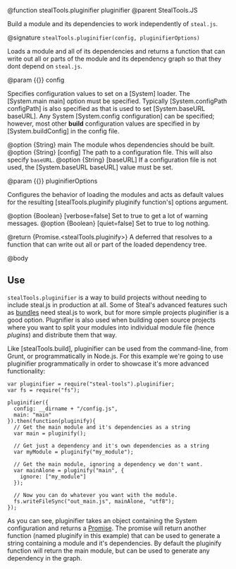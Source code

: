 @function stealTools.pluginifier pluginifier
@parent StealTools.JS 

Build a module and its dependencies to work independently of `steal.js`.

@signature `stealTools.pluginifier(config, pluginifierOptions)`

Loads a module and all of its dependencies and returns a function that
can write out all or parts of the module and its dependency graph
so that they dont depend on `steal.js`.

@param {{}} config

Specifies configuration values to set on 
a [System] loader. The [System.main main] option must be specified. Typically
[System.configPath configPath] is also specified as that is used to set 
[System.baseURL baseURL].  Any System [System.config configuration] can be specified; however,
most other __build__ configuration values are specified in
by [System.buildConfig] in the config file.

@option {String} main The module whos dependencies should be built.
@option {String} [config] The path to a configuration file. This
will also specify `baseURL`.
@option {String} [baseURL] If a configuration file is not used, 
the [System.baseURL baseURL] value must be set.

@param {{}} pluginifierOptions

Configures the behavior of loading the modules and acts as default values
for the resulting [stealTools.pluginify pluginify function's] options argument.

@option {Boolean} [verbose=false] Set to true to get a lot of warning messages.
@option {Boolean} [quiet=false] Set to true to log nothing.

@return {Promise.<stealTools.pluginify>} A deferred that resolves to a function
that can write out all or part of the loaded dependency tree. 



@body

## Use

`stealTools.pluginifier` is a way to build projects without needing to include steal.js in production at 
all. Some of Steal's advanced features such as [bundles](#bundles) need steal.js to work, but for 
more simple projects pluginifier is a good option. Plugnifier is also used when building open source projects 
where you want to split your modules into individual module file (hence *plugins*) and 
distribute them that way.

Like [stealTools.build], pluginifier can be used from the command-line, from Grunt, or 
programmatically in Node.js. For this example we're going to use 
pluginifier programmatically in order to showcase 
it's more advanced functionality:

    var pluginifier = require("steal-tools").pluginifier;
    var fs = require("fs");

    pluginifier({
      config: __dirname + "/config.js",
      main: "main"
    }).then(function(pluginify){
      // Get the main module and it's dependencies as a string
      var main = pluginify();

      // Get just a dependency and it's own dependencies as a string
      var myModule = pluginify("my_module");

      // Get the main module, ignoring a dependency we don't want.
      var mainAlone = pluginify("main", {
        ignore: ["my_module"]
      });

      // Now you can do whatever you want with the module.
      fs.writeFileSync("out_main.js", mainAlone, "utf8");
    });

As you can see, pluginifier takes an object containing the 
System configuration and returns a [Promise](https://developer.mozilla.org/en-US/docs/Web/JavaScript/Reference/Global_Objects/Promise). 
The promise will return another function (named pluginify in this example) that can be used to generate 
a string containing a module and it's dependencies. By default the pluginify 
function will return the main module, but can be used to generate any dependency in the graph.
